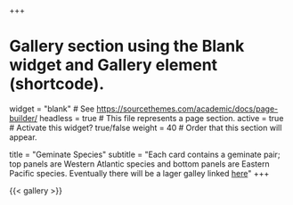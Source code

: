 +++
# Gallery section using the Blank widget and Gallery element (shortcode).
widget = "blank"  # See https://sourcethemes.com/academic/docs/page-builder/
headless = true  # This file represents a page section.
active = true  # Activate this widget? true/false
weight = 40  # Order that this section will appear.

title = "Geminate Species"
subtitle = "Each card contains a geminate pair; top panels are Western Atlantic species and bottom panels are Eastern Pacific species. Eventually there will be a lager galley linked [here](geminates/)"
+++

{{< gallery >}}
